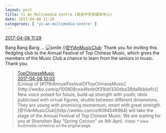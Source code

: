 ```yaml
---
layout: post
title: Yi An Multimedia Centre (易安中学多媒体中心)
date: 2017-04-08 11:29
categories: [ 'yi-an-multimedia-centre' ]
---
```


<div class="weibo-info">
  <a href="http://weibo.com/6196825252/EDx9Lhbi9">2017-04-08 11:29</a>
</div>

Bang Bang Bang … ![smile](http://img.t.sinajs.cn/t4/appstyle/expression/ext/normal/5c/huanglianwx_org.gif) //[@YiAnMusicClub](http://weibo.com/u/6094546964): Thank you for inviting this fledgling club to the Annual Festival of Top Chinese Music, which gives the members of the Music Club a chance to learn from the seniors in music. Thank you.

<!-- more -->

> <div class="weibo-post-name">
>   <a href="http://weibo.com/yinyuefengyunbang">TopChineseMusic</a>
> </div>
> <div class="weibo-info">
>   <a href="http://weibo.com/1642605821/EDwAECTLu">2017-04-08 10:03</a>
> </div>
> [Lineup of [#17thAnnualFestivalOfTopChineseMusic](http://weibo.com/p/100808cea4fede0f31bbf330dba38da8bbbefc)] New voice poised for future, build up strength with youth; idols publicised with virtual figures, shuttle between different dimensions. They are young with promising momentum, smart with great strength. [@YiAnMusicClub](http://weibo.com/u/6094546964) will take the stage of the Annual Festival of Top Chinese Music. We are waiting for you at Shenzhen Bay “Spring Cocoon” on 9th April. :rose:  
> <small>* View multimedia content(s) on the original page.</small>

